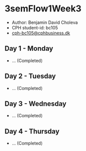 # 3semFlow1Week3
- Author: Benjamin David Choleva
- CPH student-id: bc105
- cph-bc105@cphbusiness.dk





## Day 1  - Monday

* ... (Completed)


## Day 2 - Tuesday 
* ... (Completed)


## Day 3 - Wednesday
* ... (Completed)

## Day 4 - Thursday

* ... (Completed)
